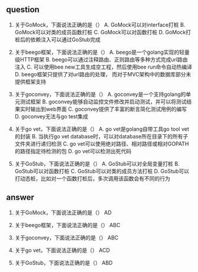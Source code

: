 ## question

1. 关于GoMock，下面说法正确的是（）
A. GoMock可以对interface打桩
B. GoMock可以对类的成员函数打桩
C. GoMock可以对函数打桩
D. GoMock打桩后的依赖注入可以通过GoStub完成

2. 关于beego框架，下面说法正确的是（）
    A. beego是一个golang实现的轻量级HTTP框架
    B. beego可以通过注释路由、正则路由等多种方式完成url路由注入
    C. 可以使用bee new工具生成空工程，然后使用bee run命令自动热编译
    D. beego框架只提供了对url路由的处理， 而对于MVC架构中的数据库部分未提供框架支持

3. 关于goconvey，下面说法正确的是（）
    A. goconvey是一个支持golang的单元测试框架
    B. goconvey能够自动监控文件修改并启动测试，并可以将测试结果实时输出到web界面
    C. goconvey提供了丰富的断言简化测试用例的编写
    D. goconvey无法与go test集成

4. 关于go vet，下面说法正确的是（）
    A. go vet是golang自带工具go tool vet的封装
    B. 当执行go vet database时，可以对database所在目录下的所有子文件夹进行递归检测
    C. go vet可以使用绝对路径、相对路径或相对GOPATH的路径指定待检测的包
    D. go vet可以检测出死代码

5. 关于GoStub，下面说法正确的是（）
    A. GoStub可以对全局变量打桩
    B. GoStub可以对函数打桩
    C. GoStub可以对类的成员方法打桩
    D. GoStub可以打动态桩，比如对一个函数打桩后，多次调用该函数会有不同的行为




## answer
1. 关于GoMock，下面说法正确的是（）
    AD

2. 关于beego框架，下面说法正确的是（）
    ABC

3. 关于goconvey，下面说法正确的是（）
    ABC

4. 关于go vet，下面说法正确的是（）
    ACD

5. 关于GoStub，下面说法正确的是（）
    ABD

    
